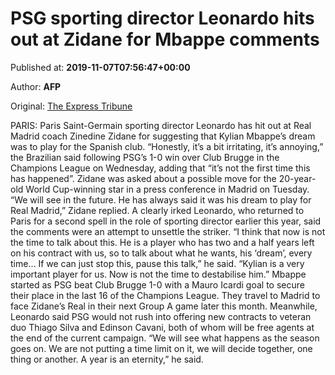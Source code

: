 
# PSG sporting director Leonardo hits out at Zidane for Mbappe comments

Published at: **2019-11-07T07:56:47+00:00**

Author: **AFP**

Original: [The Express Tribune](https://tribune.com.pk/story/2095334/7-psg-sporting-director-leonardo-hits-zidane-mbappe-comments/)

PARIS: Paris Saint-Germain sporting director Leonardo has hit out at Real Madrid coach Zinedine Zidane for suggesting that Kylian Mbappe’s dream was to play for the Spanish club.
“Honestly, it’s a bit irritating, it’s annoying,” the Brazilian said following PSG’s 1-0 win over Club Brugge in the Champions League on Wednesday, adding that “it’s not the first time this has happened”.
Zidane was asked about a possible move for the 20-year-old World Cup-winning star in a press conference in Madrid on Tuesday.
“We will see in the future. He has always said it was his dream to play for Real Madrid,” Zidane replied.
A clearly irked Leonardo, who returned to Paris for a second spell in the role of sporting director earlier this year, said the comments were an attempt to unsettle the striker.
“I think that now is not the time to talk about this. He is a player who has two and a half years left on his contract with us, so to talk about what he wants, his ‘dream’, every time… If we can just stop this, pause this talk,” he said.
“Kylian is a very important player for us. Now is not the time to destabilise him.”
Mbappe started as PSG beat Club Brugge 1-0 with a Mauro Icardi goal to secure their place in the last 16 of the Champions League.
They travel to Madrid to face Zidane’s Real in their next Group A game later this month.
Meanwhile, Leonardo said PSG would not rush into offering new contracts to veteran duo Thiago Silva and Edinson Cavani, both of whom will be free agents at the end of the current campaign.
“We will see what happens as the season goes on. We are not putting a time limit on it, we will decide together, one thing or another. A year is an eternity,” he said.
